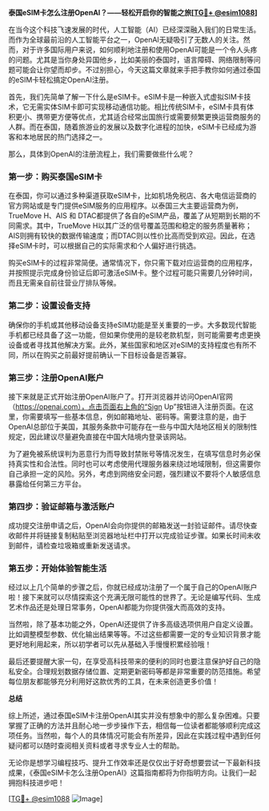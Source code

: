 **泰国eSIM卡怎么注册OpenAI？——轻松开启你的智能之旅[[TG💪+ @esim1088](https://t.me/s/esim1088)]**

在当今这个科技飞速发展的时代，人工智能（AI）已经深深融入我们的日常生活。而作为全球最前沿的人工智能平台之一，OpenAI无疑吸引了无数人的关注。然而，对于许多国际用户来说，如何顺利地注册和使用OpenAI可能是一个令人头疼的问题。尤其是当你身处异国他乡，比如美丽的泰国时，语言障碍、网络限制等问题可能会让你望而却步。不过别担心，今天这篇文章就来手把手教你如何通过泰国的eSIM卡轻松搞定OpenAI注册。

首先，我们先简单了解一下什么是eSIM卡。eSIM卡是一种嵌入式虚拟SIM卡技术，它无需实体SIM卡即可实现移动通信功能。相比传统SIM卡，eSIM卡具有体积更小、携带更方便等优点，尤其适合经常出国旅行或需要频繁更换运营商服务的人群。而在泰国，随着旅游业的发展以及数字化进程的加快，eSIM卡已经成为游客和本地居民的热门选择之一。

那么，具体到OpenAI的注册流程上，我们需要做些什么呢？

### 第一步：购买泰国eSIM卡

在泰国，你可以通过多种渠道获取eSIM卡，比如机场免税店、各大电信运营商的官方网站或是专门提供eSIM服务的应用程序。以泰国三大主要运营商为例，TrueMove H、AIS 和 DTAC都提供了各自的eSIM产品，覆盖了从短期到长期的不同需求。其中，TrueMove H以其广泛的信号覆盖范围和稳定的服务质量著称；AIS则拥有较快的数据传输速度；而DTAC则以性价比高而受到欢迎。因此，在选择eSIM卡时，可以根据自己的实际需求和个人偏好进行挑选。

购买eSIM卡的过程非常简便。通常情况下，你只需下载对应运营商的应用程序，并按照提示完成身份验证后即可激活eSIM卡。整个过程可能只需要几分钟时间，而且无需亲自前往营业厅排队等候。

### 第二步：设置设备支持

确保你的手机或其他移动设备支持eSIM功能是至关重要的一步。大多数现代智能手机都已经具备了这一功能，但如果你使用的是较老款机型，则可能需要考虑更换设备或者寻找其他解决方案。此外，某些国家和地区对eSIM的支持程度也有所不同，所以在购买之前最好提前确认一下目标设备是否兼容。

### 第三步：注册OpenAI账户

接下来就是正式开始注册OpenAI账户了。打开浏览器并访问OpenAI官网（https://openai.com），点击页面右上角的“Sign Up”按钮进入注册页面。在这里，你需要填写一些基本信息，例如邮箱地址、密码等。需要注意的是，由于OpenAI总部位于美国，其服务条款中可能存在一些与中国大陆地区相关的限制性规定，因此建议尽量避免直接在中国大陆境内登录该网站。

为了避免被系统误判为恶意行为而导致封禁账号等情况发生，在填写信息时务必保持真实性和合法性。同时也可以考虑使用代理服务器来绕过地域限制，但这需要你自己承担一定的风险。另外，考虑到网络安全问题，强烈建议不要将个人敏感信息暴露给任何第三方平台。

### 第四步：验证邮箱与激活账户

成功提交注册申请之后，OpenAI会向你提供的邮箱发送一封验证邮件。请尽快查收邮件并将链接复制粘贴至浏览器地址栏中打开以完成验证步骤。如果长时间未收到邮件，请检查垃圾箱或重新发送请求。

### 第五步：开始体验智能生活

经过以上几个简单的步骤之后，你就已经成功注册了一个属于自己的OpenAI账户啦！接下来就可以尽情探索这个充满无限可能性的世界了。无论是编写代码、生成艺术作品还是处理日常事务，OpenAI都能为你提供强大而高效的支持。

当然啦，除了基本功能之外，OpenAI还提供了许多高级选项供用户自定义设置。比如调整模型参数、优化输出结果等等。不过这些都需要一定的专业知识背景才能更好地利用起来，所以初学者可以先从基础入手慢慢积累经验哦！

最后还要提醒大家一句，在享受高科技带来的便利的同时也要注意保护好自己的隐私安全。合理规划数据存储位置、定期更新密码等都是非常重要的防范措施。希望每位朋友都能够充分利用好这款优秀的工具，在未来创造更多价值！

**总结**

综上所述，通过泰国eSIM卡注册OpenAI其实并没有想象中的那么复杂困难。只要掌握了正确的方法并且耐心地一步步操作下去，相信每一位读者都能够顺利完成这项任务。当然啦，每个人的具体情况可能会有所差异，因此在实践过程中遇到任何疑问都可以随时查阅相关资料或者寻求专业人士的帮助。

无论你是想学习编程技巧、提升工作效率还是仅仅出于好奇想要尝试一下最新科技成果，《泰国eSIM卡怎么注册OpenAI》这篇指南都将为你指明方向。让我们一起拥抱科技进步吧！

[[TG💪+ @esim1088](https://t.me/s/esim1088) ![Image](https://i.postimg.cc/4NQfJmqS/Snipaste-2025-05-13-00-14-12.png)]